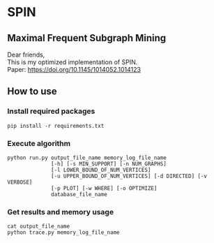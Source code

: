# SPIN

## Maximal Frequent Subgraph Mining

Dear friends,\
This is my optimized implementation of SPIN.\
Paper: <https://doi.org/10.1145/1014052.1014123>

## How to use

### Install required packages

```
pip install -r requirements.txt
```

### Execute algorithm

```
python run.py output_file_name memory_log_file_name
              [-h] [-s MIN_SUPPORT] [-n NUM_GRAPHS]
              [-l LOWER_BOUND_OF_NUM_VERTICES]
              [-u UPPER_BOUND_OF_NUM_VERTICES] [-d DIRECTED] [-v VERBOSE]
              [-p PLOT] [-w WHERE] [-o OPTIMIZE]
              database_file_name
```

### Get results and memory usage

```
cat output_file_name
python trace.py memory_log_file_name
```
